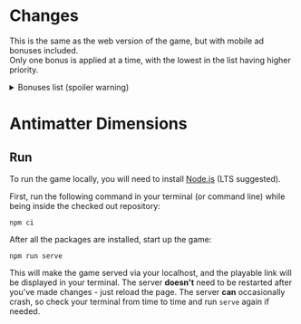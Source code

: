 # Changes
This is the same as the web version of the game, but with mobile ad bonuses included.  
Only one bonus is applied at a time, with the lowest in the list having higher priority.
<details>
<summary>Bonuses list (spoiler warning) </summary><br>
  
| Bonus  | Value | Condition |
| :---: | :---: | :---: |
| Antimatter Dimension Multiplier  | x2  | none |
| Infinity Points Multiplier  | x2 or (current IP)^0.01  | Infinities >= 10 |
| Eternity Points Multiplier | x1.5 or (current EP)^0.01, capped at x1e10 | Eternities >= 10 |
| Dilated Time Multiplier | x2 | Dilation is unlocked |
| Game Speed multiplier | x2 | First reality completed AND Reality is available |
| Reality Machines Multiplier | x2 | Teresa is unlocked |
| Relic Shard Multiplier | x2 | Effarig is unlocked |
| Glyph Rarity boost | +5% | The Nameless Ones is unlocked |
| Memory multiplier | x2 | Ra is unlocked | 
| Dark Energy multiplier | x2 | Lai'tela is unlocked |

<b>Bonuses are disabled on the last Celestial.</b>
  
</details>

# Antimatter Dimensions

## Run

To run the game locally, you will need to install
[Node.js](https://nodejs.org/) (LTS suggested).

First, run the following command in your terminal (or command line) while being
inside the checked out repository:

```
npm ci
```

After all the packages are installed, start up the game:

```
npm run serve
```

This will make the game served via your localhost, and the playable link will
be displayed in your terminal. The server **doesn't** need to be restarted
after you've made changes - just reload the page. The server **can**
occasionally crash, so check your terminal from time to time and run `serve`
again if needed.
